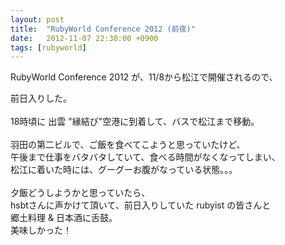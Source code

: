 ```yaml
---
layout: post
title:  "RubyWorld Conference 2012 (前夜)"
date:   2012-11-07 22:30:00 +0900
tags: [rubyworld]
---
```

RubyWorld Conference 2012 が、11/8から松江で開催されるので、

前日入りした。<br />
<br />
18時頃に 出雲 "縁結び"空港に到着して、バスで松江まで移動。<br />
<br />
羽田の第二ビルで、ご飯を食べてこようと思っていたけど、<br />
午後まで仕事をバタバタしていて、食べる時間がなくなってしまい、<br />
松江に着いた時には、グーグーお腹がなっている状態。。。<br />
<br />
夕飯どうしようかと思っていたら、<br />
hsbtさんに声かけて頂いて、前日入りしていた rubyist の皆さんと<br />
郷土料理 &amp; 日本酒に舌鼓。<br />
美味しかった！<br />
<br />
<br />
